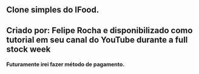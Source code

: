 ## Clone simples do IFood.
## Criado por: Felipe Rocha e disponibilizado como tutorial em seu canal do YouTube durante a full stock week


#### Futuramente irei fazer método de pagamento.